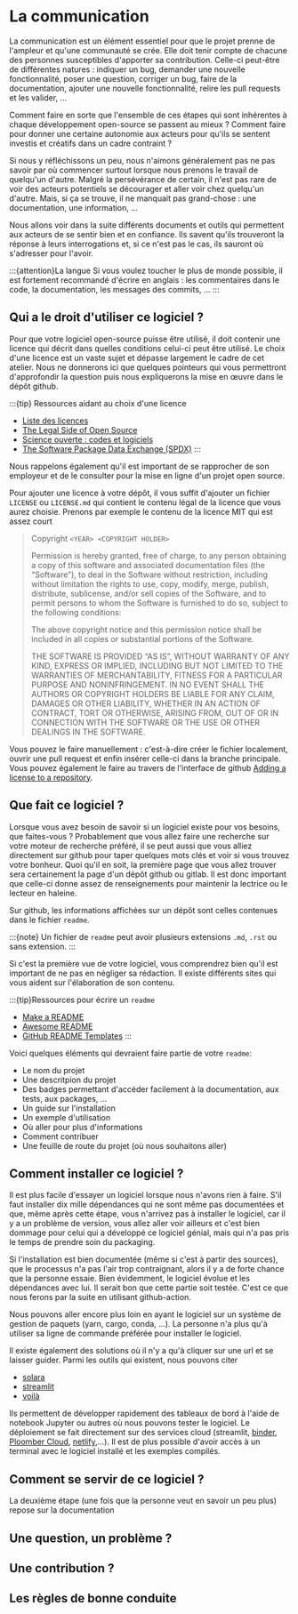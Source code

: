 # La communication

La communication est un élément essentiel pour que le projet prenne de l'ampleur et qu'une communauté se crée. Elle doit tenir compte de chacune des personnes susceptibles d'apporter sa contribution. Celle-ci peut-être de différentes natures : indiquer un bug, demander une nouvelle fonctionnalité, poser une question, corriger un bug, faire de la documentation, ajouter une nouvelle fonctionnalité, relire les pull requests et les valider, ...

Comment faire en sorte que l'ensemble de ces étapes qui sont inhérentes à chaque développement open-source se passent au mieux ? Comment faire pour donner une certaine autonomie aux acteurs pour qu'ils se sentent investis et créatifs dans un cadre contraint ?

Si nous y réfléchissons un peu, nous n'aimons généralement pas ne pas savoir par où commencer surtout lorsque nous prenons le travail de quelqu'un d'autre. Malgré la persévérance de certain, il n'est pas rare de voir des acteurs potentiels se décourager et aller voir chez quelqu'un d'autre. Mais, si ça se trouve, il ne manquait pas grand-chose : une documentation, une information, ...

Nous allons voir dans la suite différents documents et outils qui permettent aux acteurs de se sentir bien et en confiance. Ils savent qu'ils trouveront la réponse à leurs interrogations et, si ce n'est pas le cas, ils sauront où s'adresser pour l'avoir.

:::{attention}La langue
Si vous voulez toucher le plus de monde possible, il est fortement recommandé d'écrire en anglais : les commentaires dans le code, la documentation, les messages des commits, ...
:::

## Qui a le droit d'utiliser ce logiciel ?

Pour que votre logiciel open-source puisse être utilisé, il doit contenir une licence qui décrit dans quelles conditions celui-ci peut être utilisé. Le choix d'une licence est un vaste sujet et dépasse largement le cadre de cet atelier. Nous ne donnerons ici que quelques pointeurs qui vous permettront d'approfondir la question puis nous expliquerons la mise en œuvre dans le dépôt github.

:::{tip} Ressources aidant au choix d'une licence
- [Liste des licences](https://opensource.org/licenses/)
- [The Legal Side of Open Source](https://opensource.guide//legal/)
- [Science ouverte : codes et logiciels](https://www.ouvrirlascience.fr/wp-content/uploads/2022/10/Passeport_Codes-et-logiciels_WEB.pdf)
- [The Software Package Data Exchange (SPDX)](https://spdx.dev/)
:::

Nous rappelons également qu'il est important de se rapprocher de son employeur et de le consulter pour la mise en ligne d'un projet open source.

Pour ajouter une licence à votre dépôt, il vous suffit d'ajouter un fichier `LICENSE` ou `LICENSE.md` qui contient le contenu légal de la licence que vous aurez choisie. Prenons par exemple le contenu de la licence MIT qui est assez court

> Copyright `<YEAR> <COPYRIGHT HOLDER>`
>
> Permission is hereby granted, free of charge, to any person obtaining a copy of this software and associated documentation files (the “Software”), to deal in the Software without restriction, including without limitation the rights to use, copy, modify, merge, publish, distribute, sublicense, and/or sell copies of the Software, and to permit persons to whom the Software is furnished to do so, subject to the following conditions:
>
> The above copyright notice and this permission notice shall be included in all copies or substantial portions of the Software.
>
> THE SOFTWARE IS PROVIDED “AS IS”, WITHOUT WARRANTY OF ANY KIND, EXPRESS OR IMPLIED, INCLUDING BUT NOT LIMITED TO THE WARRANTIES OF MERCHANTABILITY, FITNESS FOR A PARTICULAR PURPOSE AND NONINFRINGEMENT. IN NO EVENT SHALL THE AUTHORS OR COPYRIGHT HOLDERS BE LIABLE FOR ANY CLAIM, DAMAGES OR OTHER LIABILITY, WHETHER IN AN ACTION OF CONTRACT, TORT OR OTHERWISE, ARISING FROM, OUT OF OR IN CONNECTION WITH THE SOFTWARE OR THE USE OR OTHER DEALINGS IN THE SOFTWARE.

Vous pouvez le faire manuellement : c'est-à-dire créer le fichier localement, ouvrir une pull request et enfin insérer celle-ci dans la branche principale. Vous pouvez également le faire au travers de l'interface de github [Adding a license to a repository](https://docs.github.com/en/communities/setting-up-your-project-for-healthy-contributions/adding-a-license-to-a-repository).

## Que fait ce logiciel ?

Lorsque vous avez besoin de savoir si un logiciel existe pour vos besoins, que faites-vous ? Probablement que vous allez faire une recherche sur votre moteur de recherche préféré, il se peut aussi que vous alliez directement sur github pour taper quelques mots clés et voir si vous trouvez votre bonheur. Quoi qu'il en soit, la première page que vous allez trouver sera certainement la page d'un dépôt github ou gitlab. Il est donc important que celle-ci donne assez de renseignements pour maintenir la lectrice ou le lecteur en haleine.

Sur github, les informations affichées sur un dépôt sont celles contenues dans le fichier `readme`.

:::{note}
Un fichier de `readme` peut avoir plusieurs extensions `.md`, `.rst` ou sans extension.
:::

Si c'est la première vue de votre logiciel, vous comprendrez bien qu'il est important de ne pas en négliger sa rédaction. Il existe différents sites qui vous aident sur l'élaboration de son contenu.

:::{tip}Ressources pour écrire un `readme`
- [Make a README](https://www.makeareadme.com/)
- [Awesome README](https://github.com/matiassingers/awesome-readme)
- [GitHub README Templates](https://www.readme-templates.com/)
:::

Voici quelques éléments qui devraient faire partie de votre `readme`:

- Le nom du projet
- Une descritpion du projet
- Des badges permettant d'accéder facilement à la documentation, aux tests, aux packages, ...
- Un guide sur l'installation
- Un exemple d'utilisation
- Où aller pour plus d'informations
- Comment contribuer
- Une feuille de route du projet (où nous souhaitons aller)

## Comment installer ce logiciel ?

Il est plus facile d'essayer un logiciel lorsque nous n'avons rien à faire. S'il faut installer dix mille dépendances qui ne sont même pas documentées et que, même après cette étape, vous n'arrivez pas à installer le logiciel, car il y a un problème de version, vous allez aller voir ailleurs et c'est bien dommage pour celui qui a développé ce logiciel génial, mais qui n'a pas pris le temps de prendre soin du packaging.

Si l'installation est bien documentée (même si c'est à partir des sources), que le processus n'a pas l'air trop contraignant, alors il y a de forte chance que la personne essaie. Bien évidemment, le logiciel évolue et les dépendances avec lui. Il serait bon que cette partie soit testée. C'est ce que nous ferons par la suite en utilisant github-action.

Nous pouvons aller encore plus loin en ayant le logiciel sur un système de gestion de paquets (yarn, cargo, conda, ...). La personne n'a plus qu'à utiliser sa ligne de commande préférée pour installer le logiciel.

Il existe également des solutions où il n'y a qu'à cliquer sur une url et se laisser guider. Parmi les outils qui existent, nous pouvons citer

- [solara](https://solara.dev/)
- [streamlit](https://streamlit.io/)
- [voilà](https://voila-gallery.org/)

Ils permettent de développer rapidement des tableaux de bord à l'aide de notebook Jupyter ou autres où nous pouvons tester le logiciel. Le déploiement se fait directement sur des services cloud (streamlit, [binder](https://mybinder.org/), [Ploomber Cloud](https://www.platform.ploomber.io/), [netlify](https://www.netlify.com/),...). Il est de plus possible d'avoir accès à un terminal avec le logiciel installé et les exemples compilés.

## Comment se servir de ce logiciel ?

La deuxième étape (une fois que la personne veut en savoir un peu plus) repose sur la documentation


## Une question, un problème ?

## Une contribution ?

## Les règles de bonne conduite



<!-- github discussion -->